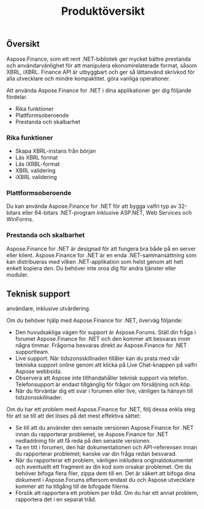 ﻿---
title: Produktöversikt
keywords: finance,xbrl,ixbrl,.net,dotnet,C#
description: C# Finance Library API ger mycket bättre prestanda och användarvänlighet för att manipulera finansrelaterade format, som XBRL, iXBRL.
type: docs
weight: 10
url: /sv/net/product-overview/
aliases:
  - /net/features-list/
---
## **Översikt**

Aspose.Finance, som ett rent .NET-bibliotek ger mycket bättre prestanda och användarvänlighet för att manipulera ekonomirelaterade format, såsom XBRL, iXBRL. Finance API är utbyggbart och ger så lättanvänd skrivkod för alla utvecklare och mindre kompaktitet. göra vanliga operationer.

Att använda Aspose.Finance for .NET i dina applikationer ger dig följande fördelar.

- Rika funktioner
- Plattformsoberoende
- Prestanda och skalbarhet

### **Rika funktioner**

- Skapa XBRL-instans från början
- Läs XBRL format
- Läs iXRBL-format
- XBRL validering
- iXBRL validering

### **Plattformsoberoende**

Du kan använda Aspose.Finance for .NET för att bygga valfri typ av 32-bitars eller 64-bitars .NET-program inklusive ASP.NET, Web Services och WinForms.

### **Prestanda och skalbarhet**

Aspose.Finance for .NET är designad för att fungera bra både på en server eller klient. Aspose.Finance for .NET är en enda .NET-sammansättning som kan distribueras med vilken .NET-applikation som helst genom att helt enkelt kopiera den. Du behöver inte oroa dig för andra tjänster eller moduler.

## **Teknisk support**

användare, inklusive utvärdering.

Om du behöver hjälp med Aspose.Finance for .NET, överväg följande:

- Den huvudsakliga vägen för support är Aspose.Forums. Ställ din fråga i forumet Aspose.Finance for .NET och den kommer att besvaras inom några timmar. Frågorna besvaras direkt av Aspose.Finance for .NET supportteam.
- Live support. När tidszonsskillnaden tillåter kan du prata med vår tekniska support online genom att klicka på Live Chat-knappen på valfri Aspose webbsida.
- Observera att Aspose inte tillhandahåller teknisk support via telefon. Telefonsupport är endast tillgänglig för frågor om försäljning och köp.
- När du förväntar dig ett svar i forumen eller live, vänligen ta hänsyn till tidszonsskillnader.

Om du har ett problem med Aspose.Finance for .NET, följ dessa enkla steg för att se till att det löses på det mest effektiva sättet:

- Se till att du använder den senaste versionen Aspose.Finance for .NET innan du rapporterar problemet, se Aspose.Finance for .NET nedladdning för att få reda på den senaste versionen.
- Ta en titt i forumen, den här dokumentationen och API-referensen innan du rapporterar problemet; kanske var din fråga redan besvarad.
- När du rapporterar ett problem, vänligen inkludera originaldokumentet och eventuellt ett fragment av din kod som orsakar problemet. Om du behöver bifoga flera filer, zippa dem till en. Det är säkert att bifoga dina dokument i Aspose.Forums eftersom endast du och Aspose utvecklare kommer att ha tillgång till de bifogade filerna.
- Försök att rapportera ett problem per tråd. Om du har ett annat problem, rapportera det i en separat tråd.
